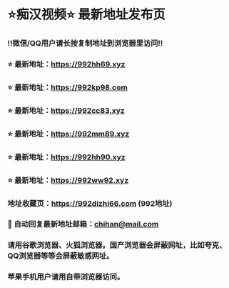 # ⭐️痴汉视频⭐️ 最新地址发布页

### ‼️微信/QQ用户请长按复制地址到浏览器里访问‼️

### ⭐️ 最新地址：https://992hh69.xyz

### ⭐️ 最新地址：https://992kp98.com

### ⭐️ 最新地址：https://992cc83.xyz

### ⭐️ 最新地址：https://992mm89.xyz

### ⭐️ 最新地址：https://992hh90.xyz

### ⭐️ 最新地址：https://992ww92.xyz



### 地址收藏页：https://992dizhi66.com (992地址)
### 📧 自动回复最新地址邮箱：chihan@mail.com
### 请用谷歌浏览器、火狐浏览器。国产浏览器会屏蔽网址，比如夸克、QQ浏览器等等会屏蔽敏感网址。
### 苹果手机用户请用自带浏览器访问。
